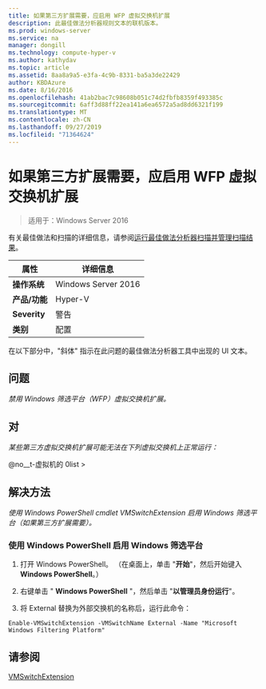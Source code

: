 ```yaml
---
title: 如果第三方扩展需要，应启用 WFP 虚拟交换机扩展
description: 此最佳做法分析器规则文本的联机版本。
ms.prod: windows-server
ms.service: na
manager: dongill
ms.technology: compute-hyper-v
ms.author: kathydav
ms.topic: article
ms.assetid: 8aa8a9a5-e3fa-4c9b-8331-ba5a3de22429
author: KBDAzure
ms.date: 8/16/2016
ms.openlocfilehash: 41ab2bac7c98608b051c74d2fbfb8359f493385c
ms.sourcegitcommit: 6aff3d88ff22ea141a6ea6572a5ad8dd6321f199
ms.translationtype: MT
ms.contentlocale: zh-CN
ms.lasthandoff: 09/27/2019
ms.locfileid: "71364624"
---
```

# <a name="the-wfp-virtual-switch-extension-should-be-enabled-if-it-is-required-by-third-party-extensions"></a>如果第三方扩展需要，应启用 WFP 虚拟交换机扩展

>适用于：Windows Server 2016

有关最佳做法和扫描的详细信息，请参阅[运行最佳做法分析器扫描并管理扫描结果](https://go.microsoft.com/fwlink/p/?LinkID=223177)。  
  
|属性|详细信息|  
|-|-|  
|**操作系统**|Windows Server 2016|  
|**产品/功能**|Hyper-V|  
|**Severity**|警告|  
|**类别**|配置|  
  
在以下部分中，"斜体" 指示在此问题的最佳做法分析器工具中出现的 UI 文本。  
  
## <a name="issue"></a>**问题**  
*禁用 Windows 筛选平台（WFP）虚拟交换机扩展。*  
  
## <a name="impact"></a>**对**  
*某些第三方虚拟交换机扩展可能无法在下列虚拟交换机上正常运行：*  
  
@no__t-虚拟机的 0list >  
  
## <a name="resolution"></a>**解决方法**  
*使用 Windows PowerShell cmdlet VMSwitchExtension 启用 Windows 筛选平台（如果第三方扩展需要）。*  
  
### <a name="enable-the-windows-filtering-platform-using-windows-powershell"></a>使用 Windows PowerShell 启用 Windows 筛选平台  
  
1.  打开 Windows PowerShell。 （在桌面上，单击 "**开始**"，然后开始键入**Windows PowerShell**。）  
  
2.  右键单击 " **Windows PowerShell** "，然后单击 "**以管理员身份运行**"。  
  
3.  将 External 替换为外部交换机的名称后，运行此命令：  
  
```  
Enable-VMSwitchExtension -VMSwitchName External -Name "Microsoft Windows Filtering Platform"  
```  
  
## <a name="see-also"></a>请参阅  
[VMSwitchExtension](https://technet.microsoft.com/library/hh848541.aspx)  
  



